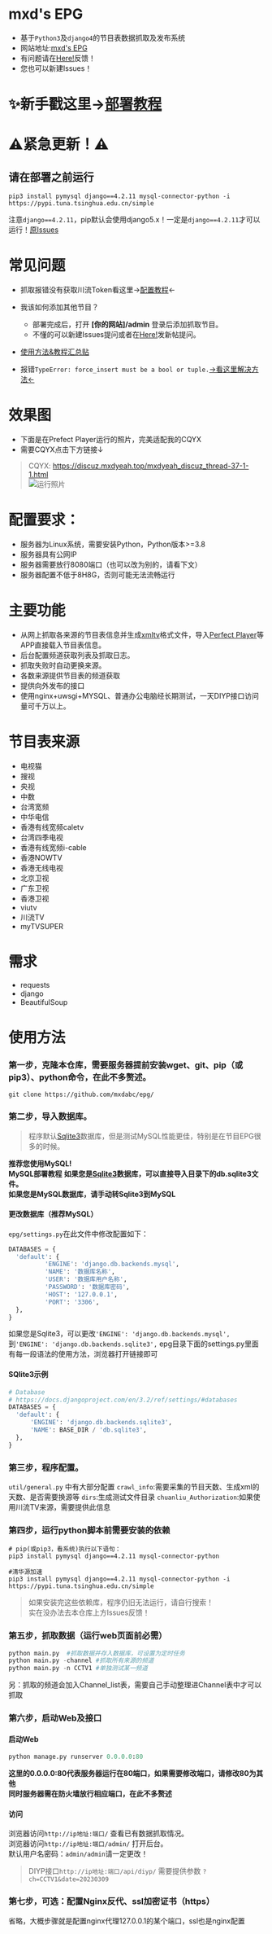 # mxd's EPG
* 基于`Python3`及`django4`的节目表数据抓取及发布系统
* 网站地址:[mxd's EPG](https://epg.imxd.top/)
* 有问题请在[Here!](https://imxd.top/d/10-epgbu-shu-jiao-cheng-ji-he)反馈！
* 您也可以新建Issues！

# ✨新手戳这里→[部署教程](https://imxd.top/d/10-epgbu-shu-jiao-cheng-ji-he)

# ⚠紧急更新！⚠
## 请在部署之前运行
```
pip3 install pymysql django==4.2.11 mysql-connector-python -i https://pypi.tuna.tsinghua.edu.cn/simple
```
注意`django==4.2.11`，pip默认会使用django5.x！一定是`django==4.2.11`才可以运行！[原Issues](https://github.com/mxdabc/epg/issues/1)
# 常见问题
* 抓取报错没有获取川流Token看这里→[配置教程](https://discuz.mxdyeah.top/mxdyeah_discuz_thread-70-1-1.html)←
* 我该如何添加其他节目？

  * 部署完成后，打开 **[你的网站]/admin** 登录后添加抓取节目。
  * 不懂的可以新建Issues提问或者在[Here!](https://discuz.mxdyeah.top/mxdyeah_discuz_forum-38-1.html)发新帖提问。
- [使用方法&教程汇总贴](https://discuz.mxdyeah.top/mxdyeah_discuz_thread-68-1-1.html)
* 报错`TypeError: force_insert must be a bool or tuple.`[→看这里解决方法←](https://github.com/mxdabc/epg/issues/1)
# 效果图
- 下面是在Prefect Player运行的照片，完美适配我的CQYX     
- 需要CQYX点击下方链接↓   
> CQYX: https://discuz.mxdyeah.top/mxdyeah_discuz_thread-37-1-1.html       
![运行照片](https://discuz.mxdyeah.top/data/attachment/forum/202402/13/191525h7i6jaugzh7wgd6p.jpg)
# 配置要求：
- 服务器为Linux系统，需要安装Python，Python版本>=3.8
- 服务器具有公网IP
- 服务器需要放行8080端口（也可以改为别的，请看下文）
- 服务器配置不低于8H8G，否则可能无法流畅运行
# 主要功能
- 从网上抓取各来源的节目表信息并生成[xmltv](http://wiki.xmltv.org/)格式文件，导入[Perfect Player](https://blog.mxdyeah.top/mxdyeah_blog_post/29.html)等APP直接载入节目表信息。
- 后台配置频道获取列表及抓取日志。
- 抓取失败时自动更换来源。
- 各数来源提供节目表的频道获取
- 提供向外发布的接口
- 使用nginx+uwsgi+MYSQL、普通办公电脑经长期测试，一天DIYP接口访问量可千万以上。  
# 节目表来源
- 电视猫
- 搜视
- 央视
- 中数
- 台湾宽频
- 中华电信
- 香港有线宽频caletv
- 台湾四季电视
- 香港有线宽频i-cable
- 香港NOWTV
- 香港无线电视
- 北京卫视
- 广东卫视
- 香港卫视
- viutv
- 川流TV
- myTVSUPER
# 需求
- requests
- django
- BeautifulSoup
# 使用方法
### 第一步，克隆本仓库，需要服务器提前安装wget、git、pip（或pip3）、python命令，在此不多赘述。
```
git clone https://github.com/mxdabc/epg/
```
### 第二步，导入数据库。
> 程序默认[Sqlite3](https://www.sqlite.org/)数据库，但是测试MySQL性能更佳，特别是在节目EPG很多的时候。

**推荐您使用MySQL!**    
**MySQL部署教程**
**如果您是[Sqlite3](https://www.sqlite.org/)数据库，可以直接导入目录下的db.sqlite3文件。**    
**如果您是MySQL数据库，请手动转Sqlite3到MySQL**    
#### 更改数据库（推荐MySQL）
`epg/settings.py`在此文件中修改配置如下：
```python
DATABASES = {
  'default': {
          'ENGINE': 'django.db.backends.mysql',
          'NAME': '数据库名称',
          'USER': '数据库用户名称',
          'PASSWORD': '数据库密码',
          'HOST': '127.0.0.1',
          'PORT': '3306',
  },
}
```
如果您是Sqlite3，可以更改```'ENGINE': 'django.db.backends.mysql',```到```'ENGINE': 'django.db.backends.sqlite3',``` 
epg目录下面的settings.py里面有每一段语法的使用方法，浏览器打开链接即可
#### SQlite3示例
```python
# Database
# https://docs.djangoproject.com/en/3.2/ref/settings/#databases
DATABASES = {
  'default': {
      'ENGINE': 'django.db.backends.sqlite3',
      'NAME': BASE_DIR / 'db.sqlite3',
  },
}
```
### 第三步，程序配置。
`util/general.py` 中有大部分配置
`crawl_info`:需要采集的节目天数、生成xml的天数、是否需要换源等
`dirs`:生成测试文件目录
`chuanliu_Authorization`:如果使用川流TV来源，需要提供此信息
### 第四步，运行python脚本前需要安装的依赖
```
# pip(或pip3，看系统)执行以下语句：
pip3 install pymysql django==4.2.11 mysql-connector-python
```
```
#清华源加速
pip3 install pymysql django==4.2.11 mysql-connector-python -i https://pypi.tuna.tsinghua.edu.cn/simple
```
> 如果安装完这些依赖库，程序仍旧无法运行，请自行搜索！   
> 实在没办法去本仓库上方Issues反馈！
### 第五步，抓取数据（运行web页面前必需）
```python
python main.py  #抓取数据并存入数据库，可设置为定时任务
python main.py -channel #抓取所有来源的频道
python main.py -n CCTV1 #单独测试某一频道  
```
另：抓取的频道会加入Channel_list表，需要自己手动整理进Channel表中才可以抓取
### 第六步，启动Web及接口
#### 启动Web
```python
python manage.py runserver 0.0.0.0:80
```
**这里的0.0.0.0:80代表服务器运行在80端口，如果需要修改端口，请修改80为其他**     
**同时服务器需在防火墙放行相应端口，在此不多赘述**    
#### 访问
浏览器访问`http://ip地址:端口/`  查看已有数据抓取情况。   
浏览器访问`http://ip地址:端口/admin/` 打开后台。   
默认用户名密码：`admin/admin`请一定更改！   
> DIYP接口`http://ip地址:端口/api/diyp/` 需要提供参数 `?ch=CCTV1&date=20230309`
### 第七步，可选：配置Nginx反代、ssl加密证书（https）
省略，大概步骤就是配置nginx代理127.0.0.1的某个端口，ssl也是nginx配置
